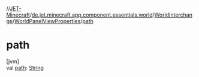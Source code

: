 //[JET-Minecraft](../../../../index.md)/[de.jet.minecraft.app.component.essentials.world](../../index.md)/[WorldInterchange](../index.md)/[WorldPanelViewProperties](index.md)/[path](path.md)

# path

[jvm]\
val [path](path.md): [String](https://kotlinlang.org/api/latest/jvm/stdlib/kotlin/-string/index.html)
